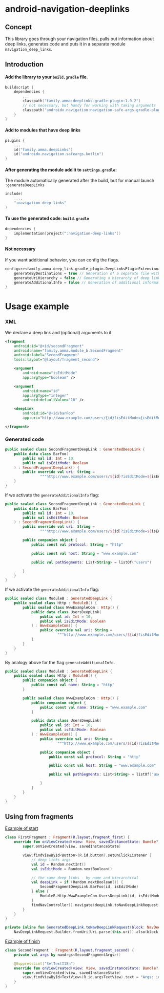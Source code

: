 # android-navigation-deeplinks
## Concept
This library goes through your navigation files, pulls out information about deep links, generates code and puts it in a separate module `navigation_deep_links`.

## Introduction
#### Add the library to your `build.gradle` file.
```kotlin
buildscript {
    dependencies {
        ...
        classpath("family.amma:deeplinks-gradle-plugin:1.0.2")
        // not necessary, but handy for working with taking arguments
        classpath("androidx.navigation:navigation-safe-args-gradle-plugin:2.3.5")
    }
}
```
#### Add to modules that have deep links
```kotlin
plugins {
    ...
    id("family.amma.deepLinks")
    id("androidx.navigation.safeargs.kotlin")
}
```
#### After generating the module add it to `settings.gradle`:
The module automatically generated after the build, but for manual launch `:generateDeepLinks`
```kotlin
include(
    ...,
    ":navigation-deep-links"
)
```
#### To use the generated code: `build.gradle`
```kotlin
dependencies {
    implementation(project(":navigation-deep-links"))
}
```
#### Not necessary 
If you want additional behavior, you can config the flags. 
```kotlin
configure<family.amma.deep_link.gradle_plugin.DeepLinksPluginExtension> {
    generateByDestinations = true // Generation of a separate file with deep links for each destination. 
    generateUriHierarchy = false // Generating a hierarchy of deep links based on their url.
    generateAdditionalInfo = false // Generation of additional information for all types of generation: names, protocol, host and path segments.
}
```

# Usage example
### XML
We declare a deep link and (optional) arguments to it
```xml
<fragment
    android:id="@+id/secondFragment"
    android:name="family.amma.module_b.SecondFragment"
    android:label="SecondFragment"
    tools:layout="@layout/fragment_second">

    <argument
        android:name="isEditMode"
        app:argType="boolean" />

    <argument
        android:name="id"
        app:argType="integer"
        android:defaultValue="10" />

    <deepLink
        android:id="@+id/barFoo"
        app:uri="http://www.example.com/users/{id}?isEditMode={isEditMode}" />

</fragment>
```
### Generated code
```kotlin
public sealed class SecondFragmentDeepLink : GeneratedDeepLink {
    public data class BarFoo(
        public val id: Int = 10,
        public val isEditMode: Boolean
    ) : SecondFragmentDeepLink() {
        public override val uri: String =
                """http://www.example.com/users/${id}?isEditMode=${isEditMode}"""
    }
}
```
If we activate the `generateAdditionalInfo` flag:
```kotlin
public sealed class SecondFragmentDeepLink : GeneratedDeepLink {
    public data class BarFoo(
        public val id: Int = 10,
        public val isEditMode: Boolean
    ) : SecondFragmentDeepLink() {
        public override val uri: String =
                """http://www.example.com/users/${id}?isEditMode=${isEditMode}"""

        public companion object {
            public const val protocol: String = "http"

            public const val host: String = "www.example.com"

            public val pathSegments: List<String> = listOf("users")

        }
    }
}
```

If we activate the `generateAdditionalInfo` flag:
```kotlin
public sealed class ModuleB : GeneratedDeepLink {
    public sealed class Http : ModuleB() {
        public sealed class WwwExampleCom : Http() {
            public data class UsersDeepLink(
                public val id: Int = 10,
                public val isEditMode: Boolean
            ) : WwwExampleCom() {
                public override val uri: String =
                        """http://www.example.com/users/${id}?isEditMode=${isEditMode}"""
            }
        }
    }
}
```
By analogy above for the flag `generateAdditionalInfo`.
```kotlin
public sealed class ModuleB : GeneratedDeepLink {
    public sealed class Http : ModuleB() {
        public companion object {
            public const val name: String = "http"
        }

        public sealed class WwwExampleCom : Http() {
            public companion object {
                public const val name: String = "www.example.com"
            }

            public data class UsersDeepLink(
                public val id: Int = 10,
                public val isEditMode: Boolean
            ) : WwwExampleCom() {
                public override val uri: String =
                        """http://www.example.com/users/${id}?isEditMode=${isEditMode}"""

                public companion object {
                    public const val protocol: String = "http"

                    public const val host: String = "www.example.com"

                    public val pathSegments: List<String> = listOf("users")

                }
            }
        }
    }
}
```

## Using from fragments
[Example of start](https://github.com/AMMA-Family/android-navigation-deeplinks/blob/master/sample/module-a/src/main/kotlin/family/amma/module_a/FirstFragment.kt)
```kotlin
class FirstFragment : Fragment(R.layout.fragment_first) {
    override fun onViewCreated(view: View, savedInstanceState: Bundle?) {
        super.onViewCreated(view, savedInstanceState)

        view.findViewById<Button>(R.id.button).setOnClickListener {
            // deep links args
            val id = Random.nextInt()
            val isEditMode = Random.nextBoolean()

            // the same deep links - by name and hierarchical
            val deepLink = if (Random.nextBoolean()) {
                SecondFragmentDeepLink.BarFoo(id, isEditMode)
            } else {
                ModuleB.Http.WwwExampleCom.UsersDeepLink(id, isEditMode)
            }
            findNavController().navigate(deepLink.toNavDeepLinkRequest())
        }
    }
}

private inline fun GeneratedDeepLink.toNavDeepLinkRequest(block: NavDeepLinkRequest.Builder.() -> Unit = {}) =
    NavDeepLinkRequest.Builder.fromUri(Uri.parse(this.uri)).also(block).build()
```
[Example of finish](https://github.com/AMMA-Family/android-navigation-deeplinks/blob/master/sample/module-b/src/main/kotlin/family/amma/module_b/SecondFragment.kt)
```kotlin
class SecondFragment : Fragment(R.layout.fragment_second) {
    private val args by navArgs<SecondFragmentArgs>()

    @SuppressLint("SetTextI18n")
    override fun onViewCreated(view: View, savedInstanceState: Bundle?) {
        super.onViewCreated(view, savedInstanceState)
        view.findViewById<TextView>(R.id.argsTextView).text = "Args: id = ${args.id}, isEditMode = ${args.isEditMode}"
    }
}
```